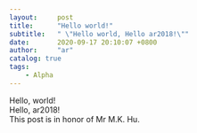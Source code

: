 ```yaml
---
layout:     post
title:      "Hello world!"
subtitle:   " \"Hello world, Hello ar2018!\""
date:       2020-09-17 20:10:07 +0800
author:     "ar"
catalog: true
tags:
    - Alpha
---
```


Hello, world!  
Hello, ar2018!  
This post is in honor of Mr M.K. Hu.
